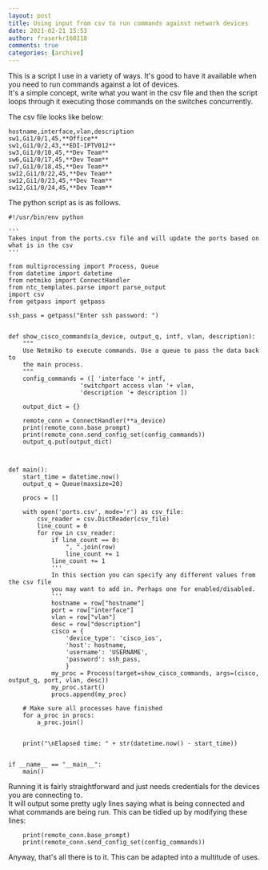 ```yaml
---
layout: post
title: Using input from csv to run commands against network devices
date: 2021-02-21 15:53
author: fraserkr160118
comments: true
categories: [archive]
---
```

<!-- wp:paragraph -->
<p>This is a script I use in a variety of ways. It's good to have it available when you need to run commands against a lot of devices.<br>It's a simple concept, write what you want in the csv file and then the script loops through it executing those commands on the switches concurrently.</p>
<!-- /wp:paragraph -->

<!-- wp:paragraph -->
<p>The csv file looks like below:</p>
<!-- /wp:paragraph -->

<!-- wp:code -->
<pre class="wp-block-code"><code>hostname,interface,vlan,description
sw1,Gi1/0/1,45,**Office**
sw1,Gi1/0/2,43,**EDI-IPTV012**
sw3,Gi1/0/10,45,**Dev Team**
sw6,Gi1/0/17,45,**Dev Team**
sw7,Gi1/0/18,45,**Dev Team**
sw12,Gi1/0/22,45,**Dev Team**
sw12,Gi1/0/23,45,**Dev Team**
sw12,Gi1/0/24,45,**Dev Team**</code></pre>
<!-- /wp:code -->

<!-- wp:paragraph -->
<p>The python script as is as follows.</p>
<!-- /wp:paragraph -->

<!-- wp:code -->
<pre class="wp-block-code"><code>#!/usr/bin/env python

'''
Takes input from the ports.csv file and will update the ports based on what is in the csv
'''

from multiprocessing import Process, Queue
from datetime import datetime
from netmiko import ConnectHandler
from ntc_templates.parse import parse_output
import csv
from getpass import getpass

ssh_pass = getpass("Enter ssh password: ")


def show_cisco_commands(a_device, output_q, intf, vlan, description):
    """
    Use Netmiko to execute commands. Use a queue to pass the data back to
    the main process.
    """
    config_commands = (&#091; 'interface '+ intf, 
                    'switchport access vlan '+ vlan, 
                    'description '+ description ])
 
    output_dict = {}
    
    remote_conn = ConnectHandler(**a_device)
    print(remote_conn.base_prompt)
    print(remote_conn.send_config_set(config_commands))
    output_q.put(output_dict)



def main():
    start_time = datetime.now()
    output_q = Queue(maxsize=20)

    procs = &#091;]

    with open('ports.csv', mode='r') as csv_file:
        csv_reader = csv.DictReader(csv_file)
        line_count = 0
        for row in csv_reader:
            if line_count == 0:
                ", ".join(row)
                line_count += 1
            line_count += 1
            '''
            In this section you can specify any different values from the csv file
            you may want to add in. Perhaps one for enabled/disabled.
            '''
            hostname = row&#091;"hostname"]
            port = row&#091;"interface"]
            vlan = row&#091;"vlan"]
            desc = row&#091;"description"]
            cisco = {
                'device_type': 'cisco_ios',
                'host': hostname,
                'username': 'USERNAME',
                'password': ssh_pass,
                }
            my_proc = Process(target=show_cisco_commands, args=(cisco, output_q, port, vlan, desc))
            my_proc.start()
            procs.append(my_proc)

    # Make sure all processes have finished
    for a_proc in procs:
        a_proc.join()


    print("\nElapsed time: " + str(datetime.now() - start_time))


if __name__ == "__main__":
    main()</code></pre>
<!-- /wp:code -->

<!-- wp:paragraph -->
<p>Running it is fairly straightforward and just needs credentials for the devices you are connecting to.<br>It will output some pretty ugly lines saying what is being connected and what commands are being run. This can be tidied up by modifying these lines:</p>
<!-- /wp:paragraph -->

<!-- wp:code -->
<pre class="wp-block-code"><code>    print(remote_conn.base_prompt)
    print(remote_conn.send_config_set(config_commands))</code></pre>
<!-- /wp:code -->

<!-- wp:paragraph -->
<p>Anyway, that's all there is to it. This can be adapted into a multitude of uses.</p>
<!-- /wp:paragraph -->
